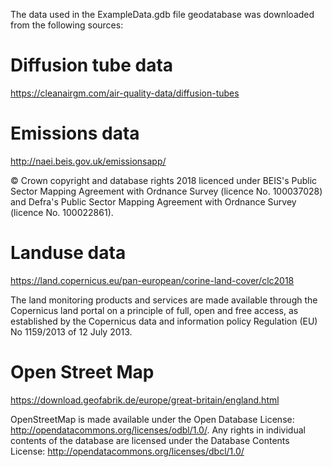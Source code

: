 The data used in the ExampleData.gdb file geodatabase was downloaded from the following sources: 

# Diffusion tube data
https://cleanairgm.com/air-quality-data/diffusion-tubes

# Emissions data
http://naei.beis.gov.uk/emissionsapp/

© Crown copyright and database rights 2018 licenced under BEIS's Public Sector Mapping Agreement with Ordnance Survey (licence No. 100037028) and Defra's Public Sector Mapping Agreement with Ordnance Survey (licence No. 100022861).

# Landuse data
https://land.copernicus.eu/pan-european/corine-land-cover/clc2018

The land monitoring products and services are made available through the Copernicus land portal on a principle of full, open and free access, as established by the Copernicus data and information policy Regulation (EU) No 1159/2013 of 12 July 2013.

# Open Street Map
https://download.geofabrik.de/europe/great-britain/england.html

OpenStreetMap is made available under the Open Database License: http://opendatacommons.org/licenses/odbl/1.0/. Any rights in individual contents of the database are licensed under the Database Contents License: http://opendatacommons.org/licenses/dbcl/1.0/
